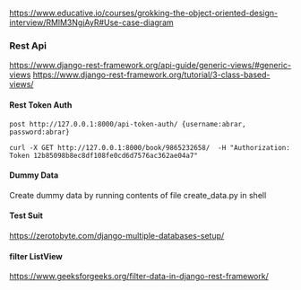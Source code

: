 https://www.educative.io/courses/grokking-the-object-oriented-design-interview/RMlM3NgjAyR#Use-case-diagram

### Rest Api
https://www.django-rest-framework.org/api-guide/generic-views/#generic-views
https://www.django-rest-framework.org/tutorial/3-class-based-views/

#### Rest Token Auth

```post http://127.0.0.1:8000/api-token-auth/ {username:abrar, password:abrar}```

```curl -X GET http://127.0.0.1:8000/book/9865232658/  -H "Authorization: Token 12b85098b8ec8df108fe0cd6d7576ac362ae04a7"```

#### Dummy Data
Create dummy data by running contents of file create_data.py in shell

#### Test Suit
https://zerotobyte.com/django-multiple-databases-setup/

#### filter ListView
https://www.geeksforgeeks.org/filter-data-in-django-rest-framework/


